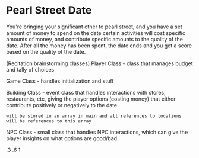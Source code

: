 # Pearl Street Date

You're bringing your significant other to pearl street, and you have a set amount of money to spend on the date
certain activities will cost specific amounts of money, and contribute specific amounts to the quality of the date.
After all the money has been spent, the date ends and you get a score based on the quality of the date.

(Recitation brainstorming classes)
Player Class - class that manages budget and tally of choices


Game Class - handles initialization and stuff


Building Class - event class that handles interactions with stores, restaurants, etc, giving the player options (costing money) that either contribute positively or negatively to the date

    will be stored in an array in main and all references to locations will be references to this array


NPC Class - small class that handles NPC interactions, which can give the player insights on what options are good/bad


.3
.6
1